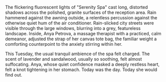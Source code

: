 The flickering fluorescent lights of "Serenity Spa" cast long, distorted shadows across the polished, granite surfaces of the reception area.  Rain hammered against the awning outside, a relentless percussion against the otherwise quiet hum of the air conditioner.  Rain-slicked city streets were visible through the large windows, blurring into a grey, featureless landscape.  Inside,  Anya Petrova, a massage therapist with a practiced, calm demeanor, adjusted the strap of her canvas tote bag, the familiar weight a comforting counterpoint to the anxiety stirring within her.

This Tuesday, the usual tranquil ambience of the spa felt charged.  The scent of lavender and sandalwood, usually so soothing, felt almost suffocating.  Anya, whose quiet confidence masked a deeply restless heart, felt a knot tightening in her stomach.  Today was the day. Today she would find out.
